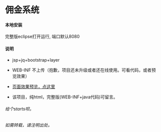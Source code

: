 ﻿# 佣金系统

#### 本地安装
完整版eclipse打开运行, 端口默认8080

#### 说明

* jsp+jq+bootstrap+layer

* WEB-INF 不上传（抱歉，项目还未升级或者还在线使用。可看代码，或者预览效果）

* [页面效果预览，点这里](./showImg)

* 该项目，纯html，完整版(WEB-INF+java代码)可留言。


###### 给个starts呗。
###### 如需转载，请注明出处。
